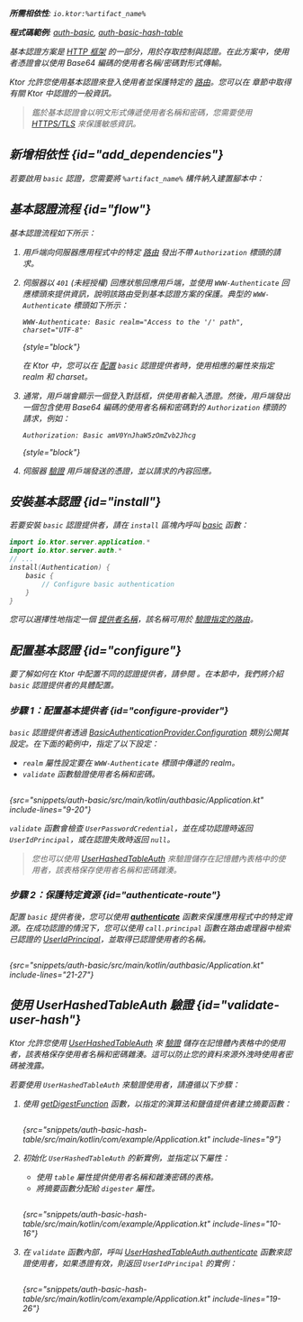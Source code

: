 [//]: # (title: Ktor Server 中的基本認證)

<show-structure for="chapter" depth="2"/>

<var name="artifact_name" value="ktor-server-auth"/>

<tldr>
<p>
<b>所需相依性</b>: <code>io.ktor:%artifact_name%</code>
</p>
<p>
<b>程式碼範例</b>: <a href="https://github.com/ktorio/ktor-documentation/tree/%ktor_version%/codeSnippets/snippets/auth-basic">auth-basic</a>, <a href="https://github.com/ktorio/ktor-documentation/tree/%ktor_version%/codeSnippets/snippets/auth-basic-hash-table">auth-basic-hash-table</a>
</p>
<include from="lib.topic" element-id="native_server_supported"/>
</tldr>

基本認證方案是 [HTTP 框架](https://developer.mozilla.org/en-US/docs/Web/HTTP/Authentication) 的一部分，用於存取控制與認證。在此方案中，使用者憑證會以使用 Base64 編碼的使用者名稱/密碼對形式傳輸。

Ktor 允許您使用基本認證來登入使用者並保護特定的 [路由](server-routing.md)。您可以在 [](server-auth.md) 章節中取得有關 Ktor 中認證的一般資訊。

> 鑑於基本認證會以明文形式傳遞使用者名稱和密碼，您需要使用 [HTTPS/TLS](server-ssl.md) 來保護敏感資訊。

## 新增相依性 {id="add_dependencies"}
若要啟用 `basic` 認證，您需要將 `%artifact_name%` 構件納入建置腳本中：

<include from="lib.topic" element-id="add_ktor_artifact"/>

## 基本認證流程 {id="flow"}

基本認證流程如下所示：

1. 用戶端向伺服器應用程式中的特定 [路由](server-routing.md) 發出不帶 `Authorization` 標頭的請求。
2. 伺服器以 `401` (未經授權) 回應狀態回應用戶端，並使用 `WWW-Authenticate` 回應標頭來提供資訊，說明該路由受到基本認證方案的保護。典型的 `WWW-Authenticate` 標頭如下所示：
   
   ```
   WWW-Authenticate: Basic realm="Access to the '/' path", charset="UTF-8"
   ```
   {style="block"}
   
   在 Ktor 中，您可以在 [配置](#configure-provider) `basic` 認證提供者時，使用相應的屬性來指定 realm 和 charset。

3. 通常，用戶端會顯示一個登入對話框，供使用者輸入憑證。然後，用戶端發出一個包含使用 Base64 編碼的使用者名稱和密碼對的 `Authorization` 標頭的請求，例如：
   
   ```
   Authorization: Basic amV0YnJhaW5zOmZvb2Jhcg
   ```
   {style="block"}

4. 伺服器 [驗證](#configure-provider) 用戶端發送的憑證，並以請求的內容回應。

## 安裝基本認證 {id="install"}
若要安裝 `basic` 認證提供者，請在 `install` 區塊內呼叫 [basic](https://api.ktor.io/ktor-server/ktor-server-plugins/ktor-server-auth/io.ktor.server.auth/basic.html) 函數：

```kotlin
import io.ktor.server.application.*
import io.ktor.server.auth.*
// ...
install(Authentication) {
    basic {
        // Configure basic authentication
    }
}
```

您可以選擇性地指定一個 [提供者名稱](server-auth.md#provider-name)，該名稱可用於 [驗證指定的路由](#authenticate-route)。

## 配置基本認證 {id="configure"}

要了解如何在 Ktor 中配置不同的認證提供者，請參閱 [](server-auth.md#configure)。在本節中，我們將介紹 `basic` 認證提供者的具體配置。 

### 步驟 1：配置基本提供者 {id="configure-provider"}

`basic` 認證提供者透過 [BasicAuthenticationProvider.Configuration](https://api.ktor.io/ktor-server/ktor-server-plugins/ktor-server-auth/io.ktor.server.auth/-basic-authentication-provider/-config/index.html) 類別公開其設定。在下面的範例中，指定了以下設定：
* `realm` 屬性設定要在 `WWW-Authenticate` 標頭中傳遞的 realm。
* `validate` 函數驗證使用者名稱和密碼。

```kotlin
```
{src="snippets/auth-basic/src/main/kotlin/authbasic/Application.kt" include-lines="9-20"}
   
`validate` 函數會檢查 `UserPasswordCredential`，並在成功認證時返回 `UserIdPrincipal`，或在認證失敗時返回 `null`。 
> 您也可以使用 [UserHashedTableAuth](#validate-user-hash) 來驗證儲存在記憶體內表格中的使用者，該表格保存使用者名稱和密碼雜湊。

### 步驟 2：保護特定資源 {id="authenticate-route"}

配置 `basic` 提供者後，您可以使用 **[authenticate](server-auth.md#authenticate-route)** 函數來保護應用程式中的特定資源。在成功認證的情況下，您可以使用 `call.principal` 函數在路由處理器中檢索已認證的 [UserIdPrincipal](https://api.ktor.io/ktor-server/ktor-server-plugins/ktor-server-auth/io.ktor.server.auth/-user-id-principal/index.html)，並取得已認證使用者的名稱。

```kotlin
```
{src="snippets/auth-basic/src/main/kotlin/authbasic/Application.kt" include-lines="21-27"}

## 使用 UserHashedTableAuth 驗證 {id="validate-user-hash"}

Ktor 允許您使用 [UserHashedTableAuth](#validate-user-hash) 來 [驗證](#configure-provider) 儲存在記憶體內表格中的使用者，該表格保存使用者名稱和密碼雜湊。這可以防止您的資料來源外洩時使用者密碼被洩露。

若要使用 `UserHashedTableAuth` 來驗證使用者，請遵循以下步驟：

1. 使用 [getDigestFunction](https://api.ktor.io/ktor-utils/io.ktor.util/get-digest-function.html) 函數，以指定的演算法和鹽值提供者建立摘要函數：
   
   ```kotlin
   ```
   {src="snippets/auth-basic-hash-table/src/main/kotlin/com/example/Application.kt" include-lines="9"}

2. 初始化 `UserHashedTableAuth` 的新實例，並指定以下屬性：
   * 使用 `table` 屬性提供使用者名稱和雜湊密碼的表格。
   * 將摘要函數分配給 `digester` 屬性。
   
   ```kotlin
   ```
   {src="snippets/auth-basic-hash-table/src/main/kotlin/com/example/Application.kt" include-lines="10-16"}
   
3. 在 `validate` 函數內部，呼叫 [UserHashedTableAuth.authenticate](https://api.ktor.io/ktor-server/ktor-server-plugins/ktor-server-auth/io.ktor.server.auth/-user-hashed-table-auth/authenticate.html) 函數來認證使用者，如果憑證有效，則返回 `UserIdPrincipal` 的實例：

   ```kotlin
   ```
   {src="snippets/auth-basic-hash-table/src/main/kotlin/com/example/Application.kt" include-lines="19-26"}
